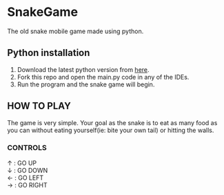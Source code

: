 # SnakeGame
The old snake mobile game made using python.

## Python installation
1. Download the latest python version from [here](https://www.python.org/downloads/).
2. Fork this repo and open the main.py code in any of the IDEs.
3. Run the program and the snake game will begin.

## HOW TO PLAY
The game is very simple.
Your goal as the snake is to eat as many food as you can without eating yourself(ie: bite your own tail) or hitting the walls.
### CONTROLS
↑ : GO UP\
↓ : GO DOWN\
← : GO LEFT\
→ : GO RIGHT 
